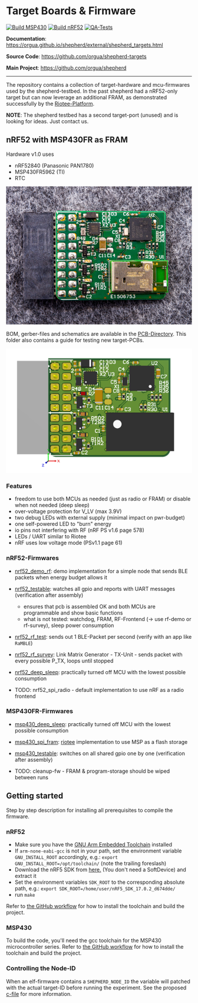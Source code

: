 # Target Boards & Firmware

[![Build MSP430](https://github.com/orgua/shepherd-targets/actions/workflows/build_msp.yml/badge.svg)](https://github.com/orgua/shepherd-targets/actions/workflows/build_msp.yml)
[![Build nRF52](https://github.com/orgua/shepherd-targets/actions/workflows/build_nrf.yml/badge.svg)](https://github.com/orgua/shepherd-targets/actions/workflows/build_nrf.yml)
[![QA-Tests](https://github.com/orgua/shepherd-targets/actions/workflows/qa_tests.yml/badge.svg)](https://github.com/orgua/shepherd-targets/actions/workflows/qa_tests.yml)

**Documentation**: <https://orgua.github.io/shepherd/external/shepherd_targets.html>

**Source Code**: <https://github.com/orgua/shepherd-targets>

**Main Project**: <https://github.com/orgua/shepherd>

---

The repository contains a collection of target-hardware and mcu-firmwares used by the shepherd-testbed. In the past shepherd had a nRF52-only target but can now leverage an additional FRAM, as demonstrated successfully by the 
[Riotee-Platform](https://www.riotee.nessie-circuits.de).

**NOTE**: The shepherd testbed has a second target-port (unused) and is looking for ideas. Just contact us.

## nRF52 with MSP430FR as FRAM

Hardware v1.0 uses

- nRF52840 (Panasonic PAN1780)
- MSP430FR5962 (TI)
- RTC

![Target_nRF_MSP430](./media/shepherd_nRF_FRAM_Target_v1.0_photo_front_with_header.jpg)

BOM, gerber-files and schematics are available in the [PCB-Directory](https://github.com/orgua/shepherd-targets/tree/main/hardware). This folder also contains a guide for testing new target-PCBs.

![Target_nRF_MSP430_render](./media/pcb_rendering_nRF_MSRP430_FRAM_Target.png)

### Features

- freedom to use both MCUs as needed (just as radio or FRAM) or disable when not needed (deep sleep)
- over-voltage protection for V_LV (max 3.9V)
- two debug LEDs with external supply (minimal impact on pwr-budget)
- one self-powered LED to "burn" energy
- io pins not interfering with RF (nRF PS v1.6 page 578)
- LEDs / UART similar to Riotee
- nRF uses low voltage mode (PSv1.1 page 61)

### nRF52-Firmwares

- [nrf52_demo_rf](https://github.com/orgua/shepherd-targets/tree/main/nrf52_demo_rf): demo implementation for a simple node that sends BLE packets when energy budget allows it
- [nrf52_testable](https://github.com/orgua/shepherd-targets/tree/main/nrf52_testable): watches all gpio and reports with UART messages (verification after assembly)
  - ensures that pcb is assembled OK and both MCUs are programmable and show basic functions
  - what is not tested: watchdog, FRAM, RF-Frontend (-> use rf-demo or rf-survey), sleep power consumption
- [nrf52_rf_test](https://github.com/orgua/shepherd-targets/tree/main/nrf52_rf_test): sends out 1 BLE-Packet per second (verify with an app like `RaMBLE`)
- [nrf52_rf_survey](https://github.com/orgua/shepherd-targets/tree/main/nrf52_rf_survey): Link Matrix Generator - TX-Unit - sends packet with every possible P_TX, loops until stopped
- [nrf52_deep_sleep](https://github.com/orgua/shepherd-targets/tree/main/nrf52_deep_sleep): practically turned off MCU with the lowest possible consumption

- TODO: nrf52_spi_radio - default implementation to use nRF as a radio frontend

### MSP430FR-Firmwares

- [msp430_deep_sleep](https://github.com/orgua/shepherd-targets/tree/main/msp430_deep_sleep): practically turned off MCU with the lowest possible consumption
- [msp430_spi_fram](https://github.com/orgua/shepherd-targets/tree/main/msp430_spi_fram): [riotee](https://github.com/NessieCircuits/Riotee_MSP430Fram) implementation to use MSP as a flash storage
- [msp430_testable](https://github.com/orgua/shepherd-targets/tree/main/msp430_testable): switches on all shared gpio one by one (verification after assembly)

- TODO: cleanup-fw - FRAM & program-storage should be wiped between runs

## Getting started

Step by step description for installing all prerequisites to compile the firmware.

### nRF52

- Make sure you have the [GNU Arm Embedded Toolchain](https://developer.arm.com/tools-and-software/open-source-software/developer-tools/gnu-toolchain/gnu-rm/downloads) installed
- If `arm-none-eabi-gcc` is not in your path, set the environment variable `GNU_INSTALL_ROOT` accordingly, e.g.: `export GNU_INSTALL_ROOT=/opt/toolchain/` (note the trailing foreslash)
- Download the nRF5 SDK from [here.](https://www.nordicsemi.com/Software-and-tools/Software/nRF5-SDK/Download) (You don't need a SoftDevice) and extract it
- Set the environment variables `SDK_ROOT` to the corresponding absolute path, e.g.: `export SDK_ROOT=/home/user/nRF5_SDK_17.0.2_d674dde/`
- run `make`

Refer to [the GitHub workflow](https://github.com/orgua/shepherd-targets/tree/main/.github/workflows/build_nrf.yml) for how to install the toolchain and build the project.

### MSP430

To build the code, you'll need the gcc toolchain for the MSP430 microcontroller series. Refer to [the GitHub workflow](https://github.com/orgua/shepherd-targets/tree/main/.github/workflows/build_msp.yml) for how to install the toolchain and build the project.

### Controlling the Node-ID

When an elf-firmware contains a ``SHEPHERD_NODE_ID`` the variable will patched with the actual target-ID before running the experiment. See the proposed [c-file](https://github.com/orgua/shepherd-targets/tree/main/nrf52_demo_rf/src/shepherd_node_id.c) for more information.
